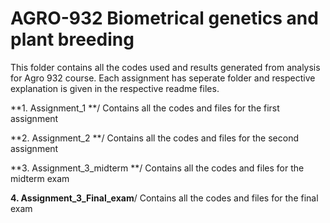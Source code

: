 # AGRO-932 Biometrical genetics and plant breeding

This folder contains all the codes used and results generated from analysis for Agro 932 course. Each assignment has seperate folder and respective explanation is given in
the respective readme files.

**1. Assignment_1 **/
Contains all the codes and files for the first assignment

**2. Assignment_2 **/
Contains all the codes and files for the second assignment

**3. Assignment_3_midterm **/
Contains all the codes and files for the midterm exam

**4. Assignment_3_Final_exam**/
Contains all the codes and files for the final exam



